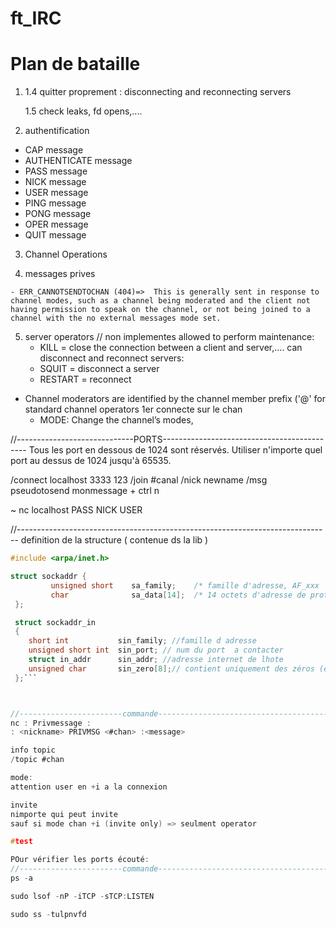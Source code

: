 # ft_IRC

# Plan de bataille 

1. 
	<!-- - initialisation - debut send-recev - sockets -select -->
	<!-- 1.0. recevoir Myport en arg => string en int -->
	<!-- 1.0 reparer port pour pouvoir accepter n -->

	<!-- 1.1. recevoir et parcer un message envoye -->

	<!-- 1.2 blocage - select() -->

	<!-- 1.3. client_socket qui increment =>  close qq part??? -->

	1.4 quitter proprement : disconnecting and reconnecting servers

	1.5 check leaks, fd opens,....

	<!-- 1.6 parsing port + passeword -->

2. authentification 
- CAP message
- AUTHENTICATE message
- PASS message
- NICK message
- USER message
- PING message
- PONG message
- OPER message
- QUIT message

3. Channel Operations
<!-- - channels = group d un ou +ieurs clients, receive all message; creee lorsque le 1er client joins et rm when last leave, name rules -->
<!-- - JOIN message -->
<!-- - PART message -->
<!-- - topic message : mode +t -->
<!-- - names message chan +s  user+i -->
<!-- - list message chan +s -->
<!-- - invite message chan +i -->


<!-- - JOIN = create ou se connecter  -->
<!-- - To create a new channel or become part of an existing channel, a user is required to join the channel using the JOIN command. If the channel doesn’t exist prior to joining, the channel is created and the creating user becomes a channel operator -->
<!-- RPL_TOPIC, NAMREPLY, ENDOFNAMES -->


<!-- 1 user => join serveral channel ( 1 limite) -->

4. messages prives
<!-- -	privmsg -->
<!-- - notice -->
	
	- ERR_CANNOTSENDTOCHAN (404)=>  This is generally sent in response to channel modes, such as a channel being moderated and the client not having permission to speak on the channel, or not being joined to a channel with the no external messages mode set.

5. server operators // non implementes 
allowed to perform maintenance: 
	- KILL = close the connection between a client and server,.... 
	can disconnect and reconnect servers:
	- SQUIT = disconnect a server
	- RESTART = reconnect

- Channel moderators are identified by the channel member prefix ('@' for standard channel operators
1er connecte sur le chan
	<!-- - KICK: Eject a client from the channel, -->
	- MODE: Change the channel’s modes,
	<!-- - INVITE: Invite a client to an invite-only channel (mode +i), -->
	<!-- - TOPIC: Change the channel topic in a mode +t channel,   -->
	

	
	



//-----------------------------PORTS--------------------------------------------
Tous les port en dessous de 1024 sont réservés.
Utiliser n'importe quel port au dessus de 1024 jusqu'à 65535.

/connect localhost 3333 123
/join #canal
/nick newname
/msg pseudotosend monmessage + ctrl n

~ nc localhost <port>
PASS <pass>
NICK <nick>
USER <nick> <user> <user> <user>


//------------------------------------------------------------------------------
definition de la structure ( contenue ds la lib )
```c
#include <arpa/inet.h>

struct sockaddr {
         unsigned short    sa_family;    /* famille d'adresse, AF_xxx        */
         char              sa_data[14];  /* 14 octets d'adresse de protocole */
 };

 struct sockaddr_in
 {
 	short int			sin_family; //famille d adresse
 	unsigned short int	sin_port; // num du port  a contacter
 	struct in_addr		sin_addr; //adresse internet de lhote
 	unsigned char		sin_zero[8];// contient uniquement des zéros (étant donné que l'adresse IP et le port occupent 6 octets, les 8 octets restants doivent être à zéro)
 };```



//-----------------------commande-------------------------------------------------
nc : Privmessage :
: <nickname> PRIVMSG <#chan> :<message>

info topic
/topic #chan

mode:
attention user en +i a la connexion

invite
nimporte qui peut invite
sauf si mode chan +i (invite only) => seulment operator 

#test

POur vérifier les ports écouté: 
//-----------------------commande-------------------------------------------------
ps -a 

sudo lsof -nP -iTCP -sTCP:LISTEN

sudo ss -tulpnvfd